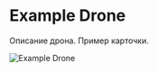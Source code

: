 # Example Drone

Описание дрона. Пример карточки.

![Example Drone](../../static/img/example-drone.jpg)
